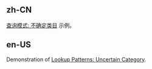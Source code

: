 ## zh-CN

[查询模式: 不确定类目](https://ant.design/docs/spec/reaction#Lookup-Patterns) 示例。

## en-US

Demonstration of [Lookup Patterns: Uncertain Category](https://ant.design/docs/spec/reaction#Lookup-Patterns).
